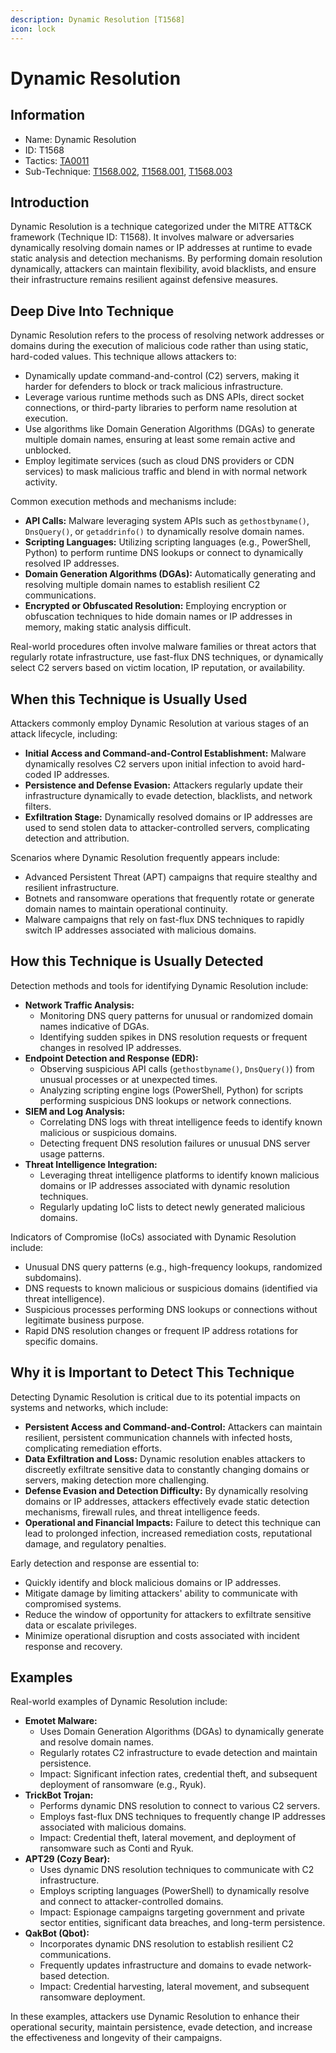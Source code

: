 ```yaml
---
description: Dynamic Resolution [T1568]
icon: lock
---
```


# Dynamic Resolution

## Information

* Name: Dynamic Resolution
* ID: T1568
* Tactics: [TA0011](../)
* Sub-Technique: [T1568.002](t1568.002.md), [T1568.001](t1568.001.md), [T1568.003](t1568.003.md)

## Introduction

Dynamic Resolution is a technique categorized under the MITRE ATT\&CK framework (Technique ID: T1568). It involves malware or adversaries dynamically resolving domain names or IP addresses at runtime to evade static analysis and detection mechanisms. By performing domain resolution dynamically, attackers can maintain flexibility, avoid blacklists, and ensure their infrastructure remains resilient against defensive measures.

## Deep Dive Into Technique

Dynamic Resolution refers to the process of resolving network addresses or domains during the execution of malicious code rather than using static, hard-coded values. This technique allows attackers to:

* Dynamically update command-and-control (C2) servers, making it harder for defenders to block or track malicious infrastructure.
* Leverage various runtime methods such as DNS APIs, direct socket connections, or third-party libraries to perform name resolution at execution.
* Use algorithms like Domain Generation Algorithms (DGAs) to generate multiple domain names, ensuring at least some remain active and unblocked.
* Employ legitimate services (such as cloud DNS providers or CDN services) to mask malicious traffic and blend in with normal network activity.

Common execution methods and mechanisms include:

* **API Calls:** Malware leveraging system APIs such as `gethostbyname()`, `DnsQuery()`, or `getaddrinfo()` to dynamically resolve domain names.
* **Scripting Languages:** Utilizing scripting languages (e.g., PowerShell, Python) to perform runtime DNS lookups or connect to dynamically resolved IP addresses.
* **Domain Generation Algorithms (DGAs):** Automatically generating and resolving multiple domain names to establish resilient C2 communications.
* **Encrypted or Obfuscated Resolution:** Employing encryption or obfuscation techniques to hide domain names or IP addresses in memory, making static analysis difficult.

Real-world procedures often involve malware families or threat actors that regularly rotate infrastructure, use fast-flux DNS techniques, or dynamically select C2 servers based on victim location, IP reputation, or availability.

## When this Technique is Usually Used

Attackers commonly employ Dynamic Resolution at various stages of an attack lifecycle, including:

* **Initial Access and Command-and-Control Establishment:** Malware dynamically resolves C2 servers upon initial infection to avoid hard-coded IP addresses.
* **Persistence and Defense Evasion:** Attackers regularly update their infrastructure dynamically to evade detection, blacklists, and network filters.
* **Exfiltration Stage:** Dynamically resolved domains or IP addresses are used to send stolen data to attacker-controlled servers, complicating detection and attribution.

Scenarios where Dynamic Resolution frequently appears include:

* Advanced Persistent Threat (APT) campaigns that require stealthy and resilient infrastructure.
* Botnets and ransomware operations that frequently rotate or generate domain names to maintain operational continuity.
* Malware campaigns that rely on fast-flux DNS techniques to rapidly switch IP addresses associated with malicious domains.

## How this Technique is Usually Detected

Detection methods and tools for identifying Dynamic Resolution include:

* **Network Traffic Analysis:**
  * Monitoring DNS query patterns for unusual or randomized domain names indicative of DGAs.
  * Identifying sudden spikes in DNS resolution requests or frequent changes in resolved IP addresses.
* **Endpoint Detection and Response (EDR):**
  * Observing suspicious API calls (`gethostbyname()`, `DnsQuery()`) from unusual processes or at unexpected times.
  * Analyzing scripting engine logs (PowerShell, Python) for scripts performing suspicious DNS lookups or network connections.
* **SIEM and Log Analysis:**
  * Correlating DNS logs with threat intelligence feeds to identify known malicious or suspicious domains.
  * Detecting frequent DNS resolution failures or unusual DNS server usage patterns.
* **Threat Intelligence Integration:**
  * Leveraging threat intelligence platforms to identify known malicious domains or IP addresses associated with dynamic resolution techniques.
  * Regularly updating IoC lists to detect newly generated malicious domains.

Indicators of Compromise (IoCs) associated with Dynamic Resolution include:

* Unusual DNS query patterns (e.g., high-frequency lookups, randomized subdomains).
* DNS requests to known malicious or suspicious domains (identified via threat intelligence).
* Suspicious processes performing DNS lookups or connections without legitimate business purpose.
* Rapid DNS resolution changes or frequent IP address rotations for specific domains.

## Why it is Important to Detect This Technique

Detecting Dynamic Resolution is critical due to its potential impacts on systems and networks, which include:

* **Persistent Access and Command-and-Control:** Attackers can maintain resilient, persistent communication channels with infected hosts, complicating remediation efforts.
* **Data Exfiltration and Loss:** Dynamic resolution enables attackers to discreetly exfiltrate sensitive data to constantly changing domains or servers, making detection more challenging.
* **Defense Evasion and Detection Difficulty:** By dynamically resolving domains or IP addresses, attackers effectively evade static detection mechanisms, firewall rules, and threat intelligence feeds.
* **Operational and Financial Impacts:** Failure to detect this technique can lead to prolonged infection, increased remediation costs, reputational damage, and regulatory penalties.

Early detection and response are essential to:

* Quickly identify and block malicious domains or IP addresses.
* Mitigate damage by limiting attackers' ability to communicate with compromised systems.
* Reduce the window of opportunity for attackers to exfiltrate sensitive data or escalate privileges.
* Minimize operational disruption and costs associated with incident response and recovery.

## Examples

Real-world examples of Dynamic Resolution include:

* **Emotet Malware:**
  * Uses Domain Generation Algorithms (DGAs) to dynamically generate and resolve domain names.
  * Regularly rotates C2 infrastructure to evade detection and maintain persistence.
  * Impact: Significant infection rates, credential theft, and subsequent deployment of ransomware (e.g., Ryuk).
* **TrickBot Trojan:**
  * Performs dynamic DNS resolution to connect to various C2 servers.
  * Employs fast-flux DNS techniques to frequently change IP addresses associated with malicious domains.
  * Impact: Credential theft, lateral movement, and deployment of ransomware such as Conti and Ryuk.
* **APT29 (Cozy Bear):**
  * Uses dynamic DNS resolution techniques to communicate with C2 infrastructure.
  * Employs scripting languages (PowerShell) to dynamically resolve and connect to attacker-controlled domains.
  * Impact: Espionage campaigns targeting government and private sector entities, significant data breaches, and long-term persistence.
* **QakBot (Qbot):**
  * Incorporates dynamic DNS resolution to establish resilient C2 communications.
  * Frequently updates infrastructure and domains to evade network-based detection.
  * Impact: Credential harvesting, lateral movement, and subsequent ransomware deployment.

In these examples, attackers use Dynamic Resolution to enhance their operational security, maintain persistence, evade detection, and increase the effectiveness and longevity of their campaigns.
